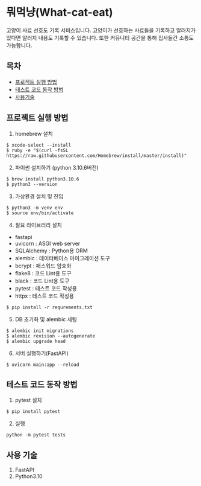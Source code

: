 # 뭐먹냥(What-cat-eat)
고양이 사료 선호도 기록 서비스입니다. 고양이가 선호하는 사료들을 기록하고 알러지가 있다면 알러지 내용도 기록할 수 있습니다. 또한 커뮤니티 공간을 통해 집사들간 소통도 가능합니다.

## 목차
- [프로젝트 실행 방법](#프로젝트-실행-방법)
- [테스트 코드 동작 방법](#테스트-코드-동작-방법)
- [사용기술](#사용기술)

## 프로젝트 실행 방법
1. homebrew 설치
```
$ xcode-select --install
$ ruby -e "$(curl -fsSL https://raw.githubusercontent.com/Homebrew/install/master/install)"
```
2. 파이썬 설치하기
(python 3.10.6버전)
```
$ brew install python3.10.6
$ python3 --version
```
3. 가상환경 설치 및 진입
```
$ python3 -m venv env
$ source env/bin/activate
```
4. 필요 라이브러리 설치
- fastapi
- uvicorn : ASGI web server
- SQLAlchemy : Python용 ORM
- alembic : 데이터베이스 마이그레이션 도구
- bcrypt : 패스워드 암호화
- flake8 : 코드 Lint용 도구
- black : 코드 Lint용 도구
- pytest : 테스트 코드 작성용
- httpx : 테스트 코드 작성용
```
$ pip install -r requrements.txt
```
5. DB 초기화 및 alembic 세팅
```
$ alembic init migrations
$ alembic revision --autogenerate
$ alembic upgrade head
```
6. 서버 실행하기(FastAPI)
```
$ uvicorn main:app --reload
```
## 테스트 코드 동작 방법
1. pytest 설치
```
$ pip install pytest
```
2. 실행
```
python -m pytest tests
```

## 사용 기술
1. FastAPI
2. Python3.10